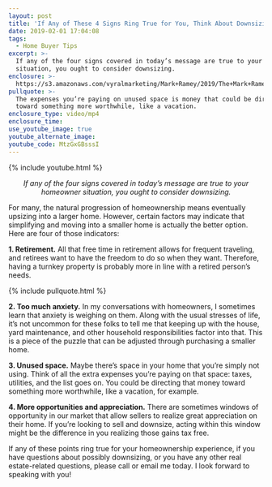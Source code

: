 ```yaml
---
layout: post
title: 'If Any of These 4 Signs Ring True for You, Think About Downsizing'
date: 2019-02-01 17:04:08
tags:
  - Home Buyer Tips
excerpt: >-
  If any of the four signs covered in today’s message are true to your homeowner
  situation, you ought to consider downsizing.
enclosure: >-
  https://s3.amazonaws.com/vyralmarketing/Mark+Ramey/2019/The+Mark+Ramey+Group-+%5B7-24%5D+_+Downsizing.mp4
pullquote: >-
  The expenses you’re paying on unused space is money that could be directed
  toward something more worthwhile, like a vacation.
enclosure_type: video/mp4
enclosure_time:
use_youtube_image: true
youtube_alternate_image:
youtube_code: MtzGxGBsssI
---
```


{% include youtube.html %}

<p style="text-align: center;"><em>If any of the four signs covered in today’s message are true to your homeowner situation, you ought to consider downsizing.</em></p>

For many, the natural progression of homeownership means eventually upsizing into a larger home. However, certain factors may indicate that simplifying and moving into a smaller home is actually the better option. Here are four of those indicators:&nbsp;

**1. Retirement.** All that free time in retirement allows for frequent traveling, and retirees want to have the freedom to do so when they want. Therefore, having a turnkey property is probably more in line with a retired person’s needs.

{% include pullquote.html %}

**2. Too much anxiety.** In my conversations with homeowners, I sometimes learn that anxiety is weighing on them. Along with the usual stresses of life, it’s not uncommon for these folks to tell me that keeping up with the house, yard maintenance, and other household responsibilities factor into that. This is a piece of the puzzle that can be adjusted through purchasing a smaller home.&nbsp;

**3. Unused space.** Maybe there’s space in your home that you’re simply not using. Think of all the extra expenses you’re paying on that space: taxes, utilities, and the list goes on. You could be directing that money toward something more worthwhile, like a vacation, for example.&nbsp;

**4. More opportunities and appreciation.** There are sometimes windows of opportunity in our market that allow sellers to realize great appreciation on their home. If you’re looking to sell and downsize, acting within this window might be the difference in you realizing those gains tax free.

If any of these points ring true for your homeownership experience, if you have questions about possibly downsizing, or you have any other real estate-related questions, please call or email me today. I look forward to speaking with you!